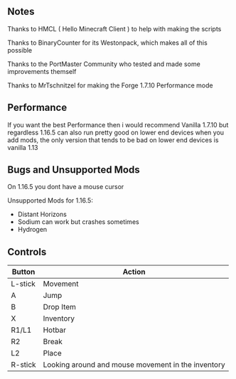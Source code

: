 ## Notes

Thanks to HMCL ( Hello Minecraft Client ) to help with making the scripts

Thanks to BinaryCounter for its Westonpack, which makes all of this possible

Thanks to the PortMaster Community who tested and made some improvements themself

Thanks to MrTschnitzel for making the Forge 1.7.10 Performance mode

## Performance
If you want the best Performance then i would recommend Vanilla 1.7.10 but regardless 1.16.5 can also run pretty good on lower end devices when you add mods, the only version that tends to be bad on lower end devices is vanilla 1.13
## Bugs and Unsupported Mods
On 1.16.5 you dont have a mouse cursor

Unsupported Mods for 1.16.5:
- Distant Horizons
- Sodium can work but crashes sometimes
- Hydrogen

## Controls

| Button | Action |
|--|--| 
|L-stick|Movement|
|A|Jump|
|B|Drop Item|
|X|Inventory|
|R1/L1|Hotbar |
|R2|Break|
|L2|Place|
|R-stick|Looking around and mouse movement in the inventory|


